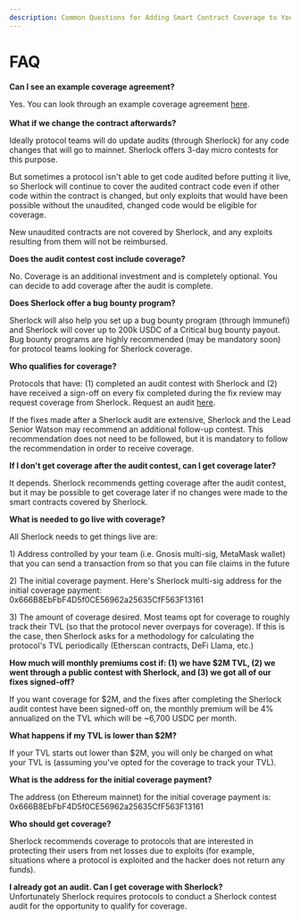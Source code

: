 ```yaml
---
description: Common Questions for Adding Smart Contract Coverage to Your Protocol
---
```


# FAQ

**Can I see an example coverage agreement?**

Yes. You can look through an example coverage agreement [here](https://docs.google.com/document/d/1ubWlKWrm0cOIddmvE1srKaAPfXPn9iSatDoylS3mepg/edit?usp=sharing).\
\
**What if we change the contract afterwards?**

Ideally protocol teams will do update audits (through Sherlock) for any code changes that will go to mainnet. Sherlock offers 3-day micro contests for this purpose.&#x20;

But sometimes a protocol isn't able to get code audited before putting it live, so Sherlock will continue to cover the audited contract code even if other code within the contract is changed, but only exploits that would have been possible without the unaudited, changed code would be eligible for coverage.

New unaudited contracts are not covered by Sherlock, and any exploits resulting from them will not be reimbursed.&#x20;

**Does the audit contest cost include coverage?**

No. Coverage is an additional investment and is completely optional. You can decide to add coverage after the audit is complete.&#x20;

**Does Sherlock offer a bug bounty program?**

Sherlock will also help you set up a bug bounty program (through Immunefi) and Sherlock will cover up to 200k USDC of a Critical bug bounty payout. Bug bounty programs are highly recommended (may be mandatory soon) for protocol teams looking for Sherlock coverage.&#x20;

**Who qualifies for coverage?**

Protocols that have: (1) completed an audit contest with Sherlock and (2) have received a sign-off on every fix completed during the fix review may request coverage from Sherlock. Request an audit [here](https://docs.google.com/forms/d/e/1FAIpQLSfqy21chyyzhAfbCxMQOlNTlYxegfvxZDhYsPkpI\_xD6AQiag/viewform).

If the fixes made after a Sherlock audit are extensive, Sherlock and the Lead Senior Watson may recommend an additional follow-up contest. This recommendation does not need to be followed, but it is mandatory to follow the recommendation in order to receive coverage.&#x20;

**If I don't get coverage after the audit contest, can I get coverage later?**

It depends. Sherlock recommends getting coverage after the audit contest, but it may be possible to get coverage later if no changes were made to the smart contracts covered by Sherlock.

**What is needed to go live with coverage?**

All Sherlock needs to get things live are:&#x20;

1\) Address controlled by your team (i.e. Gnosis multi-sig, MetaMask wallet) that you can send a transaction from so that you can file claims in the future&#x20;

2\) The initial coverage payment. Here's Sherlock multi-sig address for the initial coverage payment: 0x666B8EbFbF4D5f0CE56962a25635CfF563F13161&#x20;

3\) The amount of coverage desired. Most teams opt for coverage to roughly track their TVL (so that the protocol never overpays for coverage). If this is the case, then Sherlock asks for a methodology for calculating the protocol's TVL periodically (Etherscan contracts, DeFi Llama, etc.)

**How much will monthly premiums cost if: (1) we have $2M TVL, (2) we went through a public contest with Sherlock, and (3) we got all of our fixes signed-off?**

If you want coverage for $2M, and the fixes after completing the Sherlock audit contest have been signed-off on, the monthly premium will be 4% annualized on the TVL which will be \~6,700 USDC per month.&#x20;

**What happens if my TVL is lower than $2M?**

If your TVL starts out lower than $2M, you will only be charged on what your TVL is (assuming you've opted for the coverage to track your TVL).&#x20;

**What is the address for the initial coverage payment?**&#x20;

The address (on Ethereum mainnet) for the initial coverage payment is: 0x666B8EbFbF4D5f0CE56962a25635CfF563F13161&#x20;

**Who should get coverage?**

Sherlock recommends coverage to protocols that are interested in protecting their users from net losses due to exploits (for example, situations where a protocol is exploited and the hacker does not return any funds).

**I already got an audit. Can I get coverage with Sherlock?**\
Unfortunately Sherlock requires protocols to conduct a Sherlock contest audit for the opportunity to qualify for coverage.
